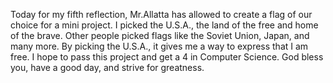 Today for my fifth reflection, Mr.Allatta has allowed to create a flag of our choice for a mini project. I picked the U.S.A., the land of the free and home of the brave. Other people picked flags like the Soviet Union, Japan, and many more. By picking the U.S.A., it gives me a way to express that I am free. I hope to pass this project and get a 4 in Computer Science. God bless you, have a good day, and strive for greatness.
